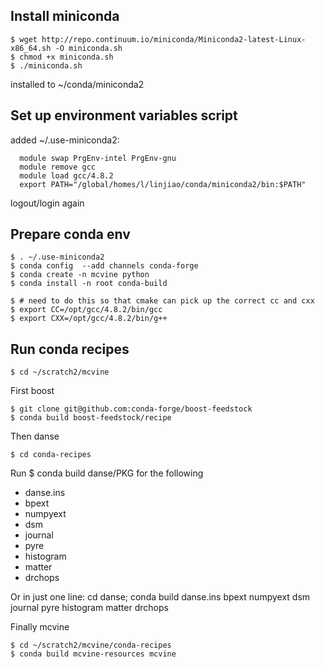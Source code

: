 ## Install miniconda
```
$ wget http://repo.continuum.io/miniconda/Miniconda2-latest-Linux-x86_64.sh -O miniconda.sh
$ chmod +x miniconda.sh 
$ ./miniconda.sh 
```
installed to ~/conda/miniconda2

## Set up environment variables script
added ~/.use-miniconda2:
```
  module swap PrgEnv-intel PrgEnv-gnu
  module remove gcc
  module load gcc/4.8.2
  export PATH="/global/homes/l/linjiao/conda/miniconda2/bin:$PATH"
```
logout/login again

## Prepare conda env
```
$ . ~/.use-miniconda2
$ conda config  --add channels conda-forge
$ conda create -n mcvine python
$ conda install -n root conda-build

$ # need to do this so that cmake can pick up the correct cc and cxx
$ export CC=/opt/gcc/4.8.2/bin/gcc
$ export CXX=/opt/gcc/4.8.2/bin/g++
```
## Run conda recipes
```
$ cd ~/scratch2/mcvine
```
First boost
```
$ git clone git@github.com:conda-forge/boost-feedstock
$ conda build boost-feedstock/recipe
```
Then danse
```
$ cd conda-recipes
```
Run $ conda build danse/PKG for the following
  - danse.ins
  - bpext
  - numpyext
  - dsm
  - journal
  - pyre
  - histogram
  - matter
  - drchops

Or in just one line:
    cd danse; conda build danse.ins bpext numpyext dsm journal pyre histogram matter drchops

Finally mcvine
```
$ cd ~/scratch2/mcvine/conda-recipes
$ conda build mcvine-resources mcvine
```
